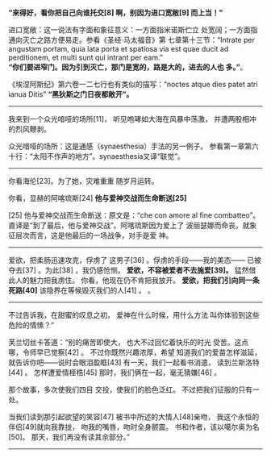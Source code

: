 **“来得好，看你把自己向谁托交[8]
啊，别因为进口宽敞[9]
而上当！"**

进口宽敞：这一说法有字面和象征意义：一方面指米诺斯伫立
处宽阔；一方面指通向灭亡之路方便易走。参看《圣经·马太福音》第
七章第十三节：“Intrate per angustam portam, quia lata porta et spatiosa via
 est quae ducit ad perditionem, et multi sunt qui intrant per eam.”<br/>
 **“你们要进窄门。因为引到灭亡，那门是宽的，路是大的，进去的人也
多。”**。

《埃涅阿斯纪》第六卷一二七行也有类似的描写：“noctes
 atque dies patet atri ianua Ditis”
**“黑狄斯之门日夜都敞开”。**

***
我来到一个众光喑哑的场所[11]，
听见咆哮如大海在风暴中荡激，
并遭两股相冲的烈风鞭剥。

众光喑哑的场所：这是通感（synaesthesia）手法的另一例子。
参看第一章第六十行：“太阳不作声的地方”。synaesthesia又译“联觉”。
***
你看海伦[23]。为了她，灾难重重
随岁月运转。

你看，显赫的阿喀琉斯[24]
**他与爱神交战而生命断送[25]**


[25]
他与爱神交战而生命断送：原文是：“che con amore al fine
 combatteo”。直译是“到了最后，他与爱神交战”。阿喀琉斯因为爱上了
波丽瑟娜而命丧。就象征层次而言，这是他最后的一场战争，对手是爱
神。


***
爱欲，把柔肠迅速攻克，俘虏了
这男子[36]
。俘虏的手段——我的美态——
已被夺去[37]
。为此[38]
，我仍感怆恻。
**爱欲，不容被爱者不去施爱[39]。**
猛然借此人的魅力把我虏住。
你看，他现在仍不肯把我放开。
**爱欲，把我们引向同一条死路[40]**
该隐界在等候毁灭我们的人[41]
。
。
***
不过告诉我，在甜蜜的叹息之初，
爱神在什么时候，用什么方法
叫你体验到这些危险的情愫？”

芙兰切丝卡答道：“别的痛苦即使大，
也大不过回忆着快乐的时光
受苦。这点哪，令师早已觉察[42]
。
不过你既然兴趣浓厚，希望
知道我们的爱苗怎样滋延，
就告诉你吧——说时会眼泪盈眶[43]
有一天，我们一起看书消遣，
读到兰斯洛特[44]
。
怎样遭爱情桎梏[45]
那时，我们俩在一起，毫无猜嫌[46]
。

那个故事，多次使我们四目
交投，使我们的脸色泛红。
不过把我们征服的只有一处。

当我们读到那引起欲望的笑容[47]
被书中所述的大情人[48]亲吻，
我这个永恒的伴侣[49]就向我靠拢，
吻我的嘴唇，吻时全身颤震。
书和作者，该以噶尔奥为名[50]。
那天，我们再没有读其余部分。”

***
